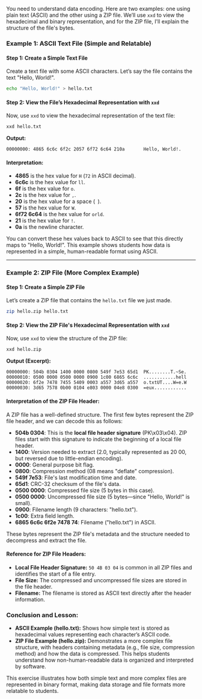 You need to understand data encoding. Here are two examples: one using plain text (ASCII) and the other using a ZIP file. We’ll use `xxd` to view the hexadecimal and binary representation, and for the ZIP file, I'll explain the structure of the file's bytes.

### Example 1: ASCII Text File (Simple and Relatable)

#### Step 1: Create a Simple Text File
Create a text file with some ASCII characters. Let’s say the file contains the text "Hello, World!".

```bash
echo "Hello, World!" > hello.txt
```

#### Step 2: View the File’s Hexadecimal Representation with `xxd`
Now, use `xxd` to view the hexadecimal representation of the text file:

```bash
xxd hello.txt
```

**Output:**
```
00000000: 4865 6c6c 6f2c 2057 6f72 6c64 210a       Hello, World!.
```

#### Interpretation:
- **4865** is the hex value for `H` (`72` in ASCII decimal).
- **6c6c** is the hex value for `ll`.
- **6f** is the hex value for `o`.
- **2c** is the hex value for `,`.
- **20** is the hex value for a space (` `).
- **57** is the hex value for `W`.
- **6f72 6c64** is the hex value for `orld`.
- **21** is the hex value for `!`.
- **0a** is the newline character.

You can convert these hex values back to ASCII to see that this directly maps to "Hello, World!". This example shows students how data is represented in a simple, human-readable format using ASCII.

---

### Example 2: ZIP File (More Complex Example)

#### Step 1: Create a Simple ZIP File
Let’s create a ZIP file that contains the `hello.txt` file we just made.

```bash
zip hello.zip hello.txt
```

#### Step 2: View the ZIP File's Hexadecimal Representation with `xxd`
Now, use `xxd` to view the structure of the ZIP file:

```bash
xxd hello.zip
```

**Output (Excerpt):**
```
00000000: 504b 0304 1400 0000 0800 549f 7e53 65d1  PK........T.~Se.
00000010: 0500 0000 0500 0000 0900 1c00 6865 6c6c  ............hell
00000020: 6f2e 7478 7455 5409 0003 a557 3d65 a557  o.txtUT....W=e.W
00000030: 3d65 7578 0b00 0104 e803 0000 04e8 0300  =eux............
```

#### Interpretation of the ZIP File Header:
A ZIP file has a well-defined structure. The first few bytes represent the ZIP file header, and we can decode this as follows:

- **504b 0304**: This is the **local file header signature** (PK\x03\x04). ZIP files start with this signature to indicate the beginning of a local file header.
- **1400**: Version needed to extract (2.0, typically represented as 20 00, but reversed due to little-endian encoding).
- **0000**: General purpose bit flag.
- **0800**: Compression method (08 means "deflate" compression).
- **549f 7e53**: File's last modification time and date.
- **65d1**: CRC-32 checksum of the file's data.
- **0500 0000**: Compressed file size (5 bytes in this case).
- **0500 0000**: Uncompressed file size (5 bytes—since "Hello, World!" is small).
- **0900**: Filename length (9 characters: "hello.txt").
- **1c00**: Extra field length.
- **6865 6c6c 6f2e 7478 74**: Filename ("hello.txt") in ASCII.

These bytes represent the ZIP file's metadata and the structure needed to decompress and extract the file.

#### Reference for ZIP File Headers:
- **Local File Header Signature:** `50 4B 03 04` is common in all ZIP files and identifies the start of a file entry.
- **File Size:** The compressed and uncompressed file sizes are stored in the file header.
- **Filename:** The filename is stored as ASCII text directly after the header information.

### Conclusion and Lesson:
- **ASCII Example (hello.txt):** Shows how simple text is stored as hexadecimal values representing each character’s ASCII code.
- **ZIP File Example (hello.zip):** Demonstrates a more complex file structure, with headers containing metadata (e.g., file size, compression method) and how the data is compressed. This helps students understand how non-human-readable data is organized and interpreted by software.

This exercise illustrates how both simple text and more complex files are represented in binary format, making data storage and file formats more relatable to students.
